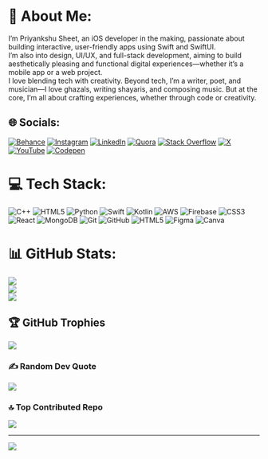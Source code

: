 # 💫 About Me:
I’m Priyankshu Sheet, an iOS developer in the making, passionate about building interactive, user-friendly apps using Swift and SwiftUI.<br>I’m also into design, UI/UX, and full-stack development, aiming to build aesthetically pleasing and functional digital experiences—whether it’s a mobile app or a web project.<br>I love blending tech with creativity. Beyond tech, I’m a writer, poet, and musician—I love ghazals, writing shayaris, and composing music. But at the core, I’m all about crafting experiences, whether through code or creativity.


## 🌐 Socials:
[![Behance](https://img.shields.io/badge/Behance-1769ff?logo=behance&logoColor=white)](https://www.behance.net/priyankreveale) [![Instagram](https://img.shields.io/badge/Instagram-%23E4405F.svg?logo=Instagram&logoColor=white)](https://instagram.com/priyanshutherevealer) [![LinkedIn](https://img.shields.io/badge/LinkedIn-%230077B5.svg?logo=linkedin&logoColor=white)](https://linkedin.com/in/priyankshusheet) [![Quora](https://img.shields.io/badge/Quora-%23B92B27.svg?logo=Quora&logoColor=white)](https://www.quora.com/profile/Priyanshu-The-Revealer) [![Stack Overflow](https://img.shields.io/badge/-Stackoverflow-FE7A16?logo=stack-overflow&logoColor=white)](https://stackoverflow.com/users/29435209/priyankshu-sheet) [![X](https://img.shields.io/badge/X-black.svg?logo=X&logoColor=white)](https://x.com/priyanshureveal) [![YouTube](https://img.shields.io/badge/YouTube-%23FF0000.svg?logo=YouTube&logoColor=white)](https://youtube.com/@swiftapplab_priyankshusheet) [![Codepen](https://img.shields.io/badge/Codepen-000000?style=for-the-badge&logo=codepen&logoColor=white)](https://codepen.io/priyankshusheet) 

# 💻 Tech Stack:
![C++](https://img.shields.io/badge/c++-%2300599C.svg?style=plastic&logo=c%2B%2B&logoColor=white) ![HTML5](https://img.shields.io/badge/html5-%23E34F26.svg?style=plastic&logo=html5&logoColor=white) ![Python](https://img.shields.io/badge/python-3670A0?style=plastic&logo=python&logoColor=ffdd54) ![Swift](https://img.shields.io/badge/swift-F54A2A?style=plastic&logo=swift&logoColor=white) ![Kotlin](https://img.shields.io/badge/kotlin-%237F52FF.svg?style=plastic&logo=kotlin&logoColor=white) ![AWS](https://img.shields.io/badge/AWS-%23FF9900.svg?style=plastic&logo=amazon-aws&logoColor=white) ![Firebase](https://img.shields.io/badge/firebase-%23039BE5.svg?style=plastic&logo=firebase) ![CSS3](https://img.shields.io/badge/css3-%231572B6.svg?style=plastic&logo=css3&logoColor=white) ![React](https://img.shields.io/badge/react-%2320232a.svg?style=plastic&logo=react&logoColor=%2361DAFB) ![MongoDB](https://img.shields.io/badge/MongoDB-%234ea94b.svg?style=plastic&logo=mongodb&logoColor=white) ![Git](https://img.shields.io/badge/git-%23F05033.svg?style=plastic&logo=git&logoColor=white) ![GitHub](https://img.shields.io/badge/github-%23121011.svg?style=plastic&logo=github&logoColor=white) ![HTML5](https://img.shields.io/badge/html5-%23E34F26.svg?style=plastic&logo=html5&logoColor=white) ![Figma](https://img.shields.io/badge/figma-%23F24E1E.svg?style=plastic&logo=figma&logoColor=white) ![Canva](https://img.shields.io/badge/Canva-%2300C4CC.svg?style=plastic&logo=Canva&logoColor=white)
# 📊 GitHub Stats:
![](https://github-readme-stats.vercel.app/api?username=priyankshusheet&theme=dark&hide_border=false&include_all_commits=true&count_private=false)<br/>
![](https://github-readme-streak-stats.herokuapp.com/?user=priyankshusheet&theme=dark&hide_border=false)<br/>
![](https://github-readme-stats.vercel.app/api/top-langs/?username=priyankshusheet&theme=dark&hide_border=false&include_all_commits=true&count_private=false&layout=compact)

## 🏆 GitHub Trophies
![](https://github-profile-trophy.vercel.app/?username=priyankshusheet&theme=gruvbox&no-frame=true&no-bg=false&margin-w=4)

### ✍️ Random Dev Quote
![](https://quotes-github-readme.vercel.app/api?type=horizontal&theme=radical)

### 🔝 Top Contributed Repo
![](https://github-contributor-stats.vercel.app/api?username=priyankshusheet&limit=5&theme=dark&combine_all_yearly_contributions=true)

---
[![](https://visitcount.itsvg.in/api?id=priyankshusheet&icon=0&color=0)](https://visitcount.itsvg.in)

<!-- Proudly created with GPRM ( https://gprm.itsvg.in ) -->
